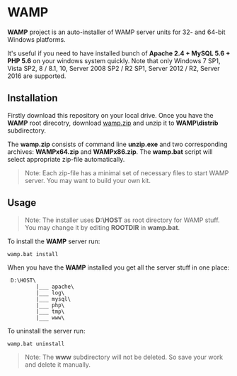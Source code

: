 # WAMP

**WAMP** project is an auto-installer of WAMP server units for 32- and 64-bit 
Windows platforms.

It's useful if you need to have installed bunch of **Apache 2.4 + MySQL 5.6 + 
PHP 5.6** on your windows system quickly. Note that only Windows 7 SP1, Vista 
SP2, 8 / 8.1, 10, Server 2008 SP2 / R2 SP1, Server 2012 / R2, Server 2016 are 
supported.


## Installation

Firstly download this repository on your local drive. Once you have the **WAMP** 
root direcotry, download
[wamp.zip](https://drive.google.com/open?id=0B_8B-dFXY5lBU0tjM0FLMmlqLUE) and 
unzip it to **WAMP\distrib** subdirectory.

The **wamp.zip** consists of command line **unzip.exe** and two corresponding 
archives: **WAMPx64.zip** and **WAMPx86.zip**. The **wamp.bat** script will 
select appropriate zip-file automatically.
	
>Note: Each zip-file has a minimal set of necessary files to start WAMP server. 
You may want to build your own kit.


## Usage

>Note: The installer uses **D:\HOST** as root directory for WAMP stuff. You 
may change it by editing **ROOTDIR** in **wamp.bat**.

To install the **WAMP** server run:

```
wamp.bat install
```

When you have the **WAMP** installed you get all the server stuff in one 
place:

```
 D:\HOST\
         |___ apache\
         |___ log\
         |___ mysql\
         |___ php\
         |___ tmp\
         |___ www\

```

To uninstall the server run:

```
wamp.bat uninstall
```

>Note: The **www** subdirectory will not be deleted. So save your work and 
delete it manually.
